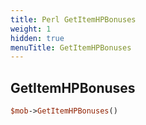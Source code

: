 ```yaml
---
title: Perl GetItemHPBonuses
weight: 1
hidden: true
menuTitle: GetItemHPBonuses
---
```

## GetItemHPBonuses
```perl
$mob->GetItemHPBonuses()
```